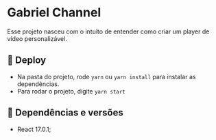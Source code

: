 # Gabriel Channel
Esse projeto nasceu com o intuito de entender como criar um player de vídeo personalizável.

## 🚢 Deploy
 - Na pasta do projeto, rode `yarn` ou `yarn install` para instalar as dependências.
 - Para rodar o projeto, digite `yarn start`

## 🔀 Dependências e versões
 - React 17.0.1;
